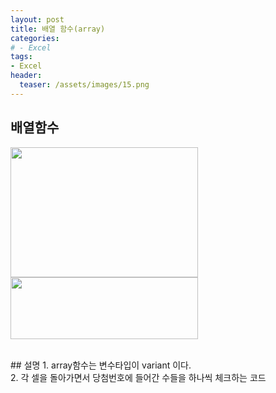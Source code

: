```yaml
---
layout: post
title: 배열 함수(array)
categories:
# - Excel
tags:
- Excel
header:
  teaser: /assets/images/15.png
---
```

## 배열함수
<p><a href="{{ site.baseurl }}/assets/array-300x208.png"><img src="{{ site.baseurl }}/assets/array-300x208.png" alt="" width="300" height="208" class="aligncenter size-medium wp-image-1071" /></a><br />
<a href="{{ site.baseurl }}/assets/arrayap.png"><img src="{{ site.baseurl }}/assets/arrayap.png" alt="" width="300" height="99" class="aligncenter size-medium wp-image-1072" /></a></p>
<p><script src="https://gist.github.com/nck2/885f195e1ab1ea85ddf8843e0c1e6ee3.js"></script><br />
## 설명
1. array함수는 변수타입이 variant 이다.<br />
2. 각 셀을 돌아가면서 당첨번호에 들어간 수들을 하나씩 체크하는 코드</p>
